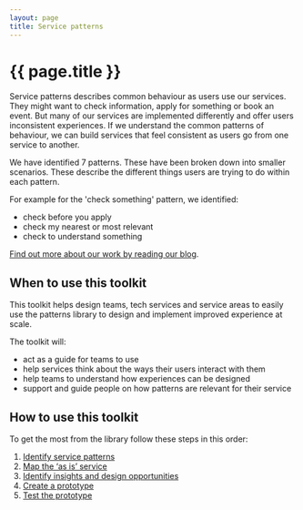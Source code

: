 ```yaml
---
layout: page
title: Service patterns
---
```


# {{ page.title }}

Service patterns describes common behaviour as users use our services. They might want to check information, apply for something or book an event. But many of our services are implemented differently and offer users inconsistent experiences. If we understand the common patterns of behaviour, we can build services that feel consistent as users go from one service to another. 

We have identified 7 patterns. These have been broken down into smaller scenarios. These describe the different things users are trying to do within each pattern. 

For example for the 'check something' pattern, we identified: 

- check before you apply
- check my nearest or most relevant
- check to understand something 

[Find out more about our work by reading our blog](https://servicedesign.blog.essex.gov.uk/tag/service-patterns/).

## When to use this toolkit 

This toolkit helps design teams, tech services and service areas to easily use the patterns library to design and implement improved experience at scale. 

The toolkit will: 

- act as a guide for teams to use
- help services think about the ways their users interact with them
- help teams to understand how experiences can be designed
- support and guide people on how patterns are relevant for their service 

## How to use this toolkit 

To get the most from the library follow these steps in this order: 

1. [Identify service patterns](/essex-service-transformation-playbook/Service-Transformation-Team/Service-standards/Identify-service-patterns)
2. [Map the ‘as is’ service](/essex-service-transformation-playbook/Service-Transformation-Team/Service-standards/Map-the-as-is-service)
3. [Identify insights and design opportunities](/essex-service-transformation-playbook/Service-Transformation-Team/Service-standards)
4. [Create a prototype](/essex-service-transformation-playbook/Service-Transformation-Team/Service-standards)
5. [Test the prototype](/essex-service-transformation-playbook/Service-Transformation-Team/Service-standards)